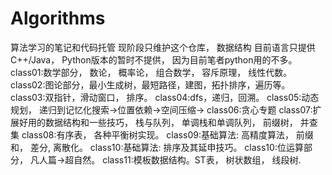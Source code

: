 # Algorithms
算法学习的笔记和代码托管
现阶段只维护这个仓库， 数据结构
目前语言只提供C++/Java， Python版本的暂时不提供， 因为目前笔者python用的不多。
class01:数学部分， 数论， 概率论， 组合数学， 容斥原理， 线性代数。
class02:图论部分，最小生成树，最短路径，建图，拓扑排序，遍历等。
class03:双指针，滑动窗口， 排序。
class04:dfs，递归，回溯。
class05:动态规划， 递归到记忆化搜索->位置依赖->空间压缩->
class06:贪心专题
class07:扩展好用的数据结构和一些技巧， 栈与队列， 单调栈和单调队列， 前缀树， 并查集
class08:有序表， 各种平衡树实现。
class09:基础算法: 高精度算法， 前缀和， 差分, 离散化。
class10:基础算法: 排序及其延申技巧。
class10:位运算部分， 凡人篇->超自然。
class11:模板数据结构。ST表， 树状数组， 线段树.

